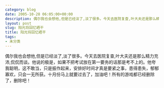```yaml
---
category: blog
date: 2005-10-28 06:05:00+00:00
description: 偶尔我也会想他,但是已经淡了,淡了很多。今天去医院复查,叶大夫还是那么精力充沛,
layout: post
slug: 阳光将回忆晒干
title: 阳光将回忆晒干
tags:
- 未分类
---
```


偶尔我也会想他,但是已经淡了,淡了很多。今天去医院复查,叶大夫还是那么精力充沛,侃侃而谈。他说的极是，如果不把考试放在第一要务的话那是考不上的。他夸我聪明，这不敢当，只是振作起来，安排好时间才真是要紧之事，患得患失，郁郁寡欢，只会一无所获。十月份马上就要过去了，加油吧！所有的游戏都已经删除了，删除吧！
